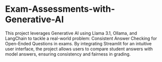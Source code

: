 # Exam-Assessments-with-Generative-AI
This project leverages Generative AI using Llama 3.1, Ollama, and LangChain to tackle a real-world problem: Consistent Answer Checking for Open-Ended Questions in exams. By integrating Streamlit for an intuitive user interface, the project allows users to compare student answers with model answers, ensuring consistency and fairness in grading. 
